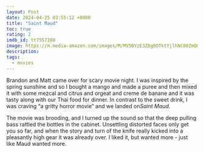 ```yaml
---
layout: Post
date: 2024-04-25 03:55:12 +0000
title: "Saint Maud"
toc: true
rating: 2
imdb_id: tt7557108
image: https://m.media-amazon.com/images/M/MV5BYzE3ZDg0OTktYjlhNC00ZmQ0LTk0YjktMDE1ZWE2YjIwMjk4XkEyXkFqcGdeQXVyMDA4NzMyOA@@._V1_SX300.jpg
description: 
tags: 
  - movies
---
```


Brandon and Matt came over for scary movie night\. I was inspired by the spring sunshine and so I bought a mango and made a puree and then mixed it with some mezcal and citrus and orgeat and creme de banane and it was tasty along with our Thai food for dinner\. In contrast to the sweet drink, I was craving “a gritty horror movie” and we landed on ​*Saint Maud*​\.

The movie was brooding, and I turned up the sound so that the deep pulling bass rattled the bottles in the cabinet\. Unsettling distorted faces only get you so far, and when the story and turn of the knife really kicked into a pleasantly high gear it was already over\. I liked it, but wanted more \- just like Maud wanted more\.
